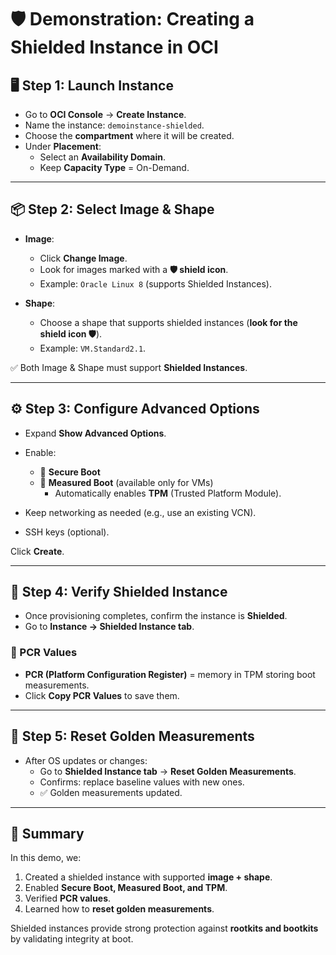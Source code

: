 # 🛡️ Demonstration: Creating a Shielded Instance in OCI

## 🖥️ Step 1: Launch Instance
- Go to **OCI Console** → **Create Instance**.  
- Name the instance: `demoinstance-shielded`.  
- Choose the **compartment** where it will be created.  
- Under **Placement**:
  - Select an **Availability Domain**.  
  - Keep **Capacity Type** = On-Demand.  

---

## 📦 Step 2: Select Image & Shape
- **Image**:  
  - Click **Change Image**.  
  - Look for images marked with a **🛡️ shield icon**.  
  - Example: `Oracle Linux 8` (supports Shielded Instances).  

- **Shape**:  
  - Choose a shape that supports shielded instances (**look for the shield icon 🛡️**).  
  - Example: `VM.Standard2.1`.  

✅ Both Image & Shape must support **Shielded Instances**.

---

## ⚙️ Step 3: Configure Advanced Options
- Expand **Show Advanced Options**.  
- Enable:
  - 🔐 **Secure Boot**  
  - 📏 **Measured Boot** (available only for VMs)  
    - Automatically enables **TPM** (Trusted Platform Module).  

- Keep networking as needed (e.g., use an existing VCN).  
- SSH keys (optional).  

Click **Create**.

---

## 🚀 Step 4: Verify Shielded Instance
- Once provisioning completes, confirm the instance is **Shielded**.  
- Go to **Instance → Shielded Instance tab**.  

### 🧾 PCR Values
- **PCR (Platform Configuration Register)** = memory in TPM storing boot measurements.  
- Click **Copy PCR Values** to save them.  

---

## 🔄 Step 5: Reset Golden Measurements
- After OS updates or changes:
  - Go to **Shielded Instance tab** → **Reset Golden Measurements**.  
  - Confirms: replace baseline values with new ones.  
  - ✅ Golden measurements updated.  

---

## 🎯 Summary
In this demo, we:  
1. Created a shielded instance with supported **image + shape**.  
2. Enabled **Secure Boot, Measured Boot, and TPM**.  
3. Verified **PCR values**.  
4. Learned how to **reset golden measurements**.  

Shielded instances provide strong protection against **rootkits and bootkits** by validating integrity at boot.
